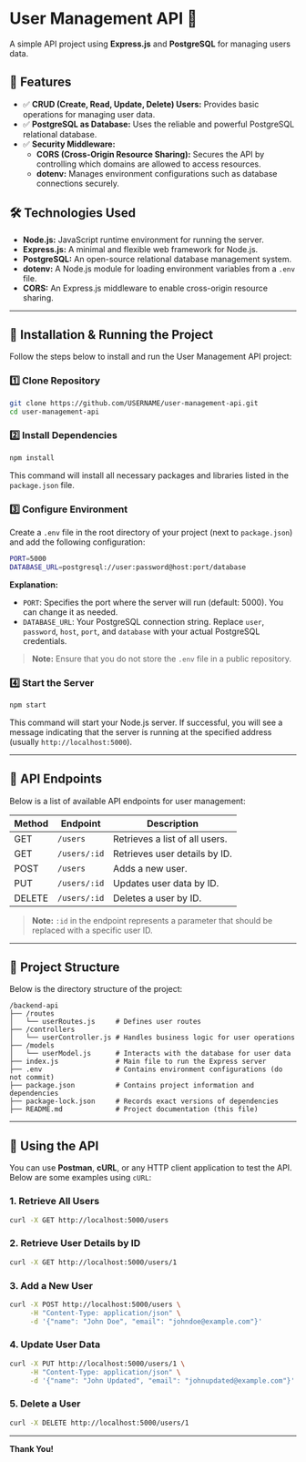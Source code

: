 # User Management API 🚀

A simple API project using **Express.js** and **PostgreSQL** for managing users data.

## 📌 Features
- ✅ **CRUD (Create, Read, Update, Delete) Users:** Provides basic operations for managing user data.
- ✅ **PostgreSQL as Database:** Uses the reliable and powerful PostgreSQL relational database.
- ✅ **Security Middleware:**
    - **CORS (Cross-Origin Resource Sharing):** Secures the API by controlling which domains are allowed to access resources.
    - **dotenv:** Manages environment configurations such as database connections securely.

## 🛠️ Technologies Used
- **Node.js:** JavaScript runtime environment for running the server.
- **Express.js:** A minimal and flexible web framework for Node.js.
- **PostgreSQL:** An open-source relational database management system.
- **dotenv:** A Node.js module for loading environment variables from a `.env` file.
- **CORS:** An Express.js middleware to enable cross-origin resource sharing.

---

## 🚀 Installation & Running the Project

Follow the steps below to install and run the User Management API project:

### 1️⃣ Clone Repository

```sh
git clone https://github.com/USERNAME/user-management-api.git
cd user-management-api
```

### 2️⃣ Install Dependencies

```sh
npm install
```

This command will install all necessary packages and libraries listed in the `package.json` file.

### 3️⃣ Configure Environment

Create a `.env` file in the root directory of your project (next to `package.json`) and add the following configuration:

```sh
PORT=5000
DATABASE_URL=postgresql://user:password@host:port/database
```

**Explanation:**
- `PORT`: Specifies the port where the server will run (default: 5000). You can change it as needed.
- `DATABASE_URL`: Your PostgreSQL connection string. Replace `user`, `password`, `host`, `port`, and `database` with your actual PostgreSQL credentials.

> **Note:** Ensure that you do not store the `.env` file in a public repository.

### 4️⃣ Start the Server

```sh
npm start
```

This command will start your Node.js server. If successful, you will see a message indicating that the server is running at the specified address (usually `http://localhost:5000`).

---

## 📝 API Endpoints

Below is a list of available API endpoints for user management:

| Method | Endpoint      | Description                                  |
|--------|-------------|----------------------------------------------|
| GET    | `/users`     | Retrieves a list of all users.             |
| GET    | `/users/:id` | Retrieves user details by ID.              |
| POST   | `/users`     | Adds a new user.                           |
| PUT    | `/users/:id` | Updates user data by ID.                   |
| DELETE | `/users/:id` | Deletes a user by ID.                      |

> **Note:** `:id` in the endpoint represents a parameter that should be replaced with a specific user ID.

---

## 💂️ Project Structure

Below is the directory structure of the project:

```
/backend-api
├── /routes
│   └── userRoutes.js     # Defines user routes
├── /controllers
│   └── userController.js # Handles business logic for user operations
├── /models
│   └── userModel.js      # Interacts with the database for user data
├── index.js              # Main file to run the Express server
├── .env                  # Contains environment configurations (do not commit)
├── package.json          # Contains project information and dependencies
├── package-lock.json     # Records exact versions of dependencies
├── README.md             # Project documentation (this file)
```

---

## 🔧 Using the API

You can use **Postman**, **cURL**, or any HTTP client application to test the API. Below are some examples using `cURL`:

### 1. Retrieve All Users
```sh
curl -X GET http://localhost:5000/users
```

### 2. Retrieve User Details by ID
```sh
curl -X GET http://localhost:5000/users/1
```

### 3. Add a New User
```sh
curl -X POST http://localhost:5000/users \
     -H "Content-Type: application/json" \
     -d '{"name": "John Doe", "email": "johndoe@example.com"}'
```

### 4. Update User Data
```sh
curl -X PUT http://localhost:5000/users/1 \
     -H "Content-Type: application/json" \
     -d '{"name": "John Updated", "email": "johnupdated@example.com"}'
```

### 5. Delete a User
```sh
curl -X DELETE http://localhost:5000/users/1
```

---


 **Thank You!** 

